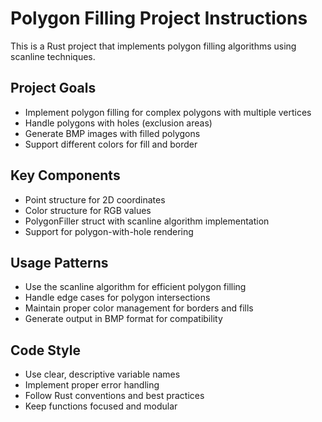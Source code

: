 <!-- Use this file to provide workspace-specific custom instructions to Copilot. For more details, visit https://code.visualstudio.com/docs/copilot/copilot-customization#_use-a-githubcopilotinstructionsmd-file -->

# Polygon Filling Project Instructions

This is a Rust project that implements polygon filling algorithms using scanline techniques.

## Project Goals
- Implement polygon filling for complex polygons with multiple vertices
- Handle polygons with holes (exclusion areas)
- Generate BMP images with filled polygons
- Support different colors for fill and border

## Key Components
- Point structure for 2D coordinates
- Color structure for RGB values
- PolygonFiller struct with scanline algorithm implementation
- Support for polygon-with-hole rendering

## Usage Patterns
- Use the scanline algorithm for efficient polygon filling
- Handle edge cases for polygon intersections
- Maintain proper color management for borders and fills
- Generate output in BMP format for compatibility

## Code Style
- Use clear, descriptive variable names
- Implement proper error handling
- Follow Rust conventions and best practices
- Keep functions focused and modular
